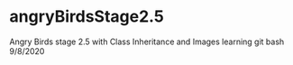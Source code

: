 # angryBirdsStage2.5
Angry Birds stage 2.5 with Class Inheritance and Images
learning git bash
9/8/2020